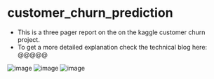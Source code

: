 # customer_churn_prediction 
- This is a three pager report on the on the kaggle customer churn project.
- To get a more detailed explanation check the technical blog here: @@@@@

![image](https://user-images.githubusercontent.com/91837407/140613787-45d9911d-4bac-4d4c-95f4-d2405ca92d48.png)
![image](https://user-images.githubusercontent.com/91837407/140613800-b88f830d-8f06-4c2b-9c77-08ee3abf91f3.png)
![image](https://user-images.githubusercontent.com/91837407/140613839-11dcf3e5-9edf-454a-a1a6-3edcff0c50c0.png)
